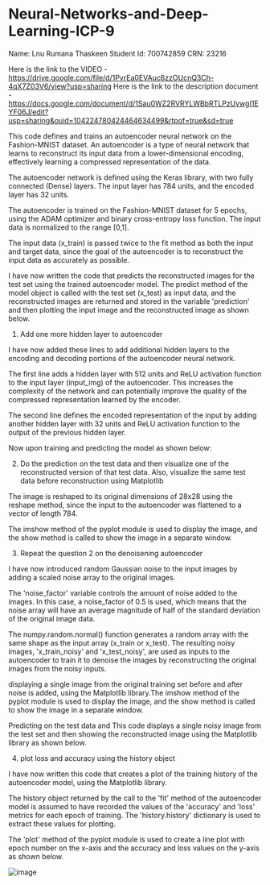 # Neural-Networks-and-Deep-Learning-ICP-9

Name: Lnu Rumana Thaskeen Student Id: 700742859
CRN: 23216

Here is the link to the VIDEO - https://drive.google.com/file/d/1PvrEa0EVAuc6zzOUcnQ3Ch-4qX7Z03V6/view?usp=sharing Here is the link to the description document - https://docs.google.com/document/d/1Sau0WZ2RVRYLWBbRTLPzUvwgI1EYF06J/edit?usp=sharing&ouid=104224780424464634499&rtpof=true&sd=true

This code defines and trains an autoencoder neural network on the Fashion-MNIST dataset. An autoencoder is a type of neural network that learns to reconstruct its input data from a lower-dimensional encoding, effectively learning a compressed representation of the data.

The autoencoder network is defined using the Keras library, with two fully connected (Dense) layers. The input layer has 784 units, and the encoded layer has 32 units.

The autoencoder is trained on the Fashion-MNIST dataset for 5 epochs, using the ADAM optimizer and binary cross-entropy loss function. The input data is normalized to the range [0,1].

 


The input data (x_train) is passed twice to the fit method as both the input and target data, since the goal of the autoencoder is to reconstruct the input data as accurately as possible.

 

I have now written the code that predicts the reconstructed images for the test set using the trained autoencoder model. The predict method of the model object is called with the test set (x_test) as input data, and the reconstructed images are returned and stored in the variable 'prediction' and then plotting the input image and the reconstructed image as shown below.

 
 

1.	Add one more hidden layer to autoencoder

I have now added these lines to add additional hidden layers to the encoding and decoding portions of the autoencoder neural network.

The first line adds a hidden layer with 512 units and ReLU activation function to the input layer (input_img) of the autoencoder. This increases the complexity of the network and can potentially improve the quality of the compressed representation learned by the encoder.

The second line defines the encoded representation of the input by adding another hidden layer with 32 units and ReLU activation function to the output of the previous hidden layer.
        

Now upon training and predicting the model as shown below:

 

2.	Do the prediction on the test data and then visualize one of the reconstructed version of that test data. Also, visualize the same test data before reconstruction using Matplotlib


The image is reshaped to its original dimensions of 28x28 using the reshape method, since the input to the autoencoder was flattened to a vector of length 784.

The imshow method of the pyplot module is used to display the image, and the show method is called to show the image in a separate window.

 

 


3.	Repeat the question 2 on the denoisening autoencoder

I have now introduced random Gaussian noise to the input images by adding a scaled noise array to the original images.

The 'noise_factor' variable controls the amount of noise added to the images. In this case, a noise_factor of 0.5 is used, which means that the noise array will have an average magnitude of half of the standard deviation of the original image data.

The numpy.random.normal() function generates a random array with the same shape as the input array (x_train or x_test). The resulting noisy images, 'x_train_noisy' and 'x_test_noisy', are used as inputs to the autoencoder to train it to denoise the images by reconstructing the original images from the noisy inputs.

      

displaying a single image from the original training set before and after noise is added, using the Matplotlib library.The imshow method of the pyplot module is used to display the image, and the show method is called to show the image in a separate window.
   
 
 

Predicting on the test data and This code displays a single noisy image from the test set and then showing the reconstructed image using the Matplotlib library as shown below.

 
 



4. plot loss and accuracy using the history object

I have now written this code that creates a plot of the training history of the autoencoder model, using the Matplotlib library.

The history object returned by the call to the 'fit' method of the autoencoder model is assumed to have recorded the values of the 'accuracy' and 'loss' metrics for each epoch of training. The 'history.history' dictionary is used to extract these values for plotting.

The 'plot' method of the pyplot module is used to create a line plot with epoch number on the x-axis and the accuracy and loss values on the y-axis as shown below. 
 
 
![image](https://user-images.githubusercontent.com/122562147/230225056-8c3df47a-e93a-48b5-a4c3-a8a16b4575f7.png)

